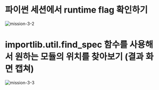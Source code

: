 # 파이썬 세션에서 runtime flag 확인하기

![mission-3-2](https://github.com/Pseudo-Lab/CPython-Guide/assets/48748376/b2d4b24f-4418-43ab-9717-bdb328cb5179)

# importlib.util.find_spec 함수를 사용해서 원하는 모듈의 위치를 찾아보기 (결과 화면 캡쳐)

![mission-3-3](https://github.com/Pseudo-Lab/CPython-Guide/assets/48748376/d103e7e5-3e56-43dd-8259-20a1a5f5bcaa)
